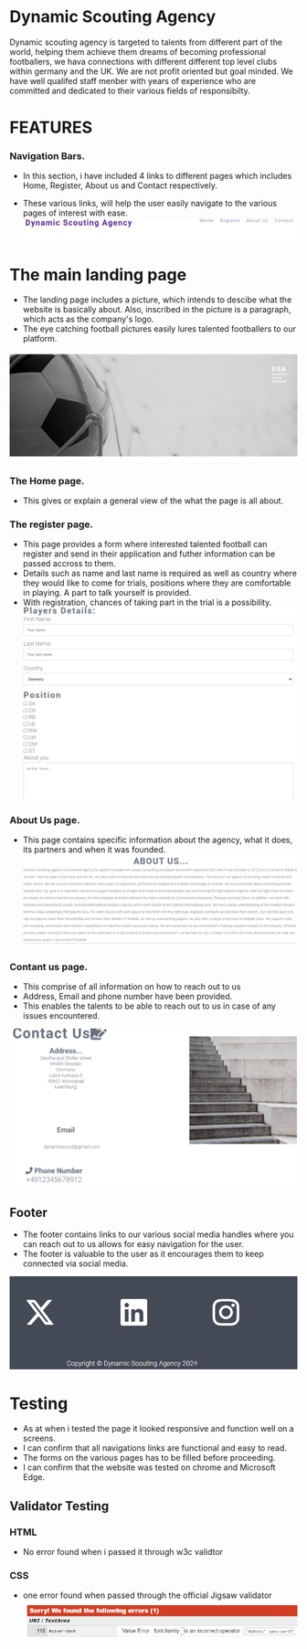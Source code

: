 
# Dynamic Scouting Agency
Dynamic scouting agency is targeted to talents from different part of the world, helping them achieve them dreams of becoming professional footballers, we hava connections with different different top level clubs within germany and the UK. We are not profit oriented but goal minded.
We have well qualifed staff menber with years of experience who are committed and dedicated to their various fields of responsibilty. 

# FEATURES
### Navigation Bars.
* In this section, i have included 4 links to different pages which includes Home, Register, About us and Contact respectively.

* These various links, will help the user easily navigate to the various pages of interest with ease.
![Header and navbar.png](documentation/header-and-navbar.png)

# The main landing page
* The landing page includes a picture, which intends to descibe what the website is basically about. Also, inscribed in the picture is a paragraph, which acts as the company's logo.
* The eye catching football pictures easily lures talented footballers to our platform.

![football-pics.png](documentation/football-pics.png)

### The Home page.
* This gives or explain a general view of the what the page is all about.
### The register page.
* This page provides a form where interested talented football can register and send in their application and futher information can be passed accross to them.
* Details such as name and last name is required as well as country where they would like to come for trials, positions where they are comfortable in playing. A part to talk yourself is provided.
* With registration, chances of taking part in the trial is a possibility.
![Register page](documentation/Register.png)

### About Us page.
* This page contains specific information about the agency, what it does, its partners and when it was founded.
![About us page](documentation/about-us.png)

### Contant us page.
* This comprise of all information on how to reach out to us
* Address, Email and phone number have been provided.
* This enables the talents to be able to reach out to us in case of any issues encountered.

![Contact us page](documentation/contact-us.png)

## Footer
* The footer contains links to our various social media handles where you can reach out to us allows for easy navigation for the user.
* The footer is valuable to the user as it encourages them to keep connected via social media.

![Footer](documentation/footer.png)

# Testing
* As at when i tested the page it looked responsive and function well on a screens.
* I can confirm that all navigations links are functional and easy to read.
* The forms on the various pages has to be filled before proceeding.
* I can confirm that the website was tested on chrome and Microsoft Edge.

## Validator Testing
### HTML
* No error found when i passed it through w3c validtor

### CSS
* one error found when passed through the official Jigsaw validator
![validator](documentation/Error.png)